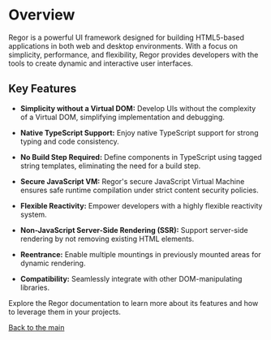 # Overview

Regor is a powerful UI framework designed for building HTML5-based applications in both web and desktop environments. With a focus on simplicity, performance, and flexibility, Regor provides developers with the tools to create dynamic and interactive user interfaces.

## Key Features

- **Simplicity without a Virtual DOM:** Develop UIs without the complexity of a Virtual DOM, simplifying implementation and debugging.

- **Native TypeScript Support:** Enjoy native TypeScript support for strong typing and code consistency.

- **No Build Step Required:** Define components in TypeScript using tagged string templates, eliminating the need for a build step.

- **Secure JavaScript VM:** Regor's secure JavaScript Virtual Machine ensures safe runtime compilation under strict content security policies.

- **Flexible Reactivity:** Empower developers with a highly flexible reactivity system.

- **Non-JavaScript Server-Side Rendering (SSR):** Support server-side rendering by not removing existing HTML elements.

- **Reentrance:** Enable multiple mountings in previously mounted areas for dynamic rendering.

- **Compatibility:** Seamlessly integrate with other DOM-manipulating libraries.

Explore the Regor documentation to learn more about its features and how to leverage them in your projects.

[Back to the main](index.md)
